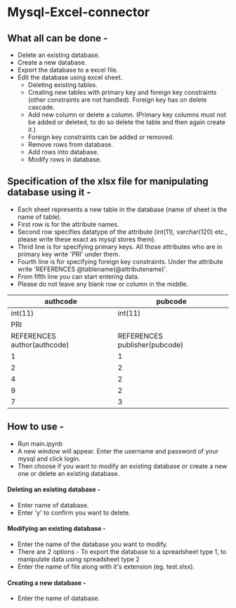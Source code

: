 # Mysql-Excel-connector

## What all can be done - 
* Delete an existing database.
* Create a new database.
* Export the database to a excel file.
* Edit the database using excel sheet.
  * Deleting existing tables.
  * Creating new tables with primary key and foreign key constraints (other constraints are not handled). Foreign key has on delete cascade.
  * Add new column or delete a column. (Primary key columns must not be added or deleted, to do so delete the table and then again create it.)
  * Foreign key constraints can be added or removed.
  * Remove rows from database.
  * Add rows into database.
  * Modify rows in database.

## Specification of the xlsx file for manipulating database using it -
* Each sheet represents a new table in the database (name of sheet is the name of table).
* First row is for the attribute names.
* Second row specifies datatype of the attribute (int(11), varchar(120) etc., please write these exact as mysql stores them).
* Thrid line is for specifying primary keys. All those attributes who are in primary key write 'PRI' under them.
* Fourth line is for specifying foreign key constraints. Under the attribute write 'REFERENCES @tablename(@attributename)'.
* From fifth line you can start entering data.
* Please do not leave any blank row or column in the middle.

authcode |	pubcode
---------|---------
int(11) |	int(11)
PRI |
REFERENCES author(authcode) |	REFERENCES publisher(pubcode)
1 |	1
2 |	2
4 |	2
9 |	2
7 |	3


## How to use -
* Run main.ipynb
* A new window will appear. Enter the username and password of your mysql and click login.
* Then choose if you want to modify an existing database or create a new one or delete an existing database.

#### Deleting an existing database - 
* Enter name of database.
* Enter 'y' to confirm you want to delete.

#### Modifying an existing database - 
* Enter the name of the database you want to modify.
* There are 2 options - To export the database to a spreadsheet type 1, to manipulate data using spreadsheet type 2
* Enter the name of file along with it's extension (eg. test.xlsx).

#### Creating a new database - 
* Enter the name of database.
